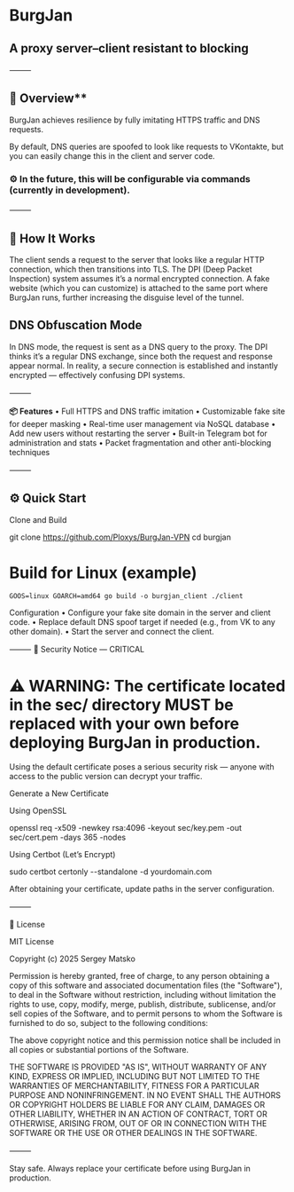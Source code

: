 # BurgJan

## **A proxy server–client resistant to blocking**

⸻

## 🧩 Overview**

BurgJan achieves resilience by fully imitating HTTPS traffic and DNS requests.

By default, DNS queries are spoofed to look like requests to VKontakte, but you can easily change this in the client and server code.

### ⚙️ In the future, this will be configurable via commands (currently in development).

⸻

## 🚀 How It Works

The client sends a request to the server that looks like a regular HTTP connection, which then transitions into TLS.
The DPI (Deep Packet Inspection) system assumes it’s a normal encrypted connection.
A fake website (which you can customize) is attached to the same port where BurgJan runs, further increasing the disguise level of the tunnel.

## DNS Obfuscation Mode 

In DNS mode, the request is sent as a DNS query to the proxy.
The DPI thinks it’s a regular DNS exchange, since both the request and response appear normal.
In reality, a secure connection is established and instantly encrypted — effectively confusing DPI systems.

⸻

**📦 Features** 
	•	Full HTTPS and DNS traffic imitation
	•	Customizable fake site for deeper masking
	•	Real-time user management via NoSQL database
	•	Add new users without restarting the server
	•	Built-in Telegram bot for administration and stats
	•	Packet fragmentation and other anti-blocking techniques

⸻

## ⚙️ Quick Start

Clone and Build

git clone https://github.com/Ploxys/BurgJan-VPN
cd burgjan

# Build for Linux (example)
```
GOOS=linux GOARCH=amd64 go build -o burgjan_client ./client
```
Configuration
	•	Configure your fake site domain in the server and client code.
	•	Replace default DNS spoof target if needed (e.g., from VK to any other domain).
	•	Start the server and connect the client.

⸻
🔐 Security Notice — CRITICAL

# **⚠️ WARNING: The certificate located in the sec/ directory MUST be replaced with your own before deploying BurgJan in production.**

Using the default certificate poses a serious security risk — anyone with access to the public version can decrypt your traffic.

Generate a New Certificate

Using OpenSSL

openssl req -x509 -newkey rsa:4096 -keyout sec/key.pem -out sec/cert.pem -days 365 -nodes

Using Certbot (Let’s Encrypt)

sudo certbot certonly --standalone -d yourdomain.com

After obtaining your certificate, update paths in the server configuration.

⸻

🧾 License

MIT License

Copyright (c) 2025 Sergey Matsko

Permission is hereby granted, free of charge, to any person obtaining a copy
of this software and associated documentation files (the "Software"), to deal
in the Software without restriction, including without limitation the rights
to use, copy, modify, merge, publish, distribute, sublicense, and/or sell
copies of the Software, and to permit persons to whom the Software is
furnished to do so, subject to the following conditions:

The above copyright notice and this permission notice shall be included in all
copies or substantial portions of the Software.

THE SOFTWARE IS PROVIDED "AS IS", WITHOUT WARRANTY OF ANY KIND, EXPRESS OR
IMPLIED, INCLUDING BUT NOT LIMITED TO THE WARRANTIES OF MERCHANTABILITY,
FITNESS FOR A PARTICULAR PURPOSE AND NONINFRINGEMENT. IN NO EVENT SHALL THE
AUTHORS OR COPYRIGHT HOLDERS BE LIABLE FOR ANY CLAIM, DAMAGES OR OTHER
LIABILITY, WHETHER IN AN ACTION OF CONTRACT, TORT OR OTHERWISE, ARISING FROM,
OUT OF OR IN CONNECTION WITH THE SOFTWARE OR THE USE OR OTHER DEALINGS IN THE
SOFTWARE.


⸻

Stay safe. Always replace your certificate before using BurgJan in production.
